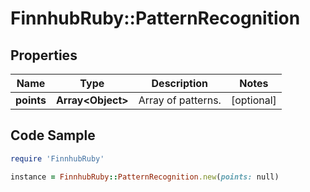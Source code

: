 # FinnhubRuby::PatternRecognition

## Properties

Name | Type | Description | Notes
------------ | ------------- | ------------- | -------------
**points** | **Array&lt;Object&gt;** | Array of patterns. | [optional] 

## Code Sample

```ruby
require 'FinnhubRuby'

instance = FinnhubRuby::PatternRecognition.new(points: null)
```


